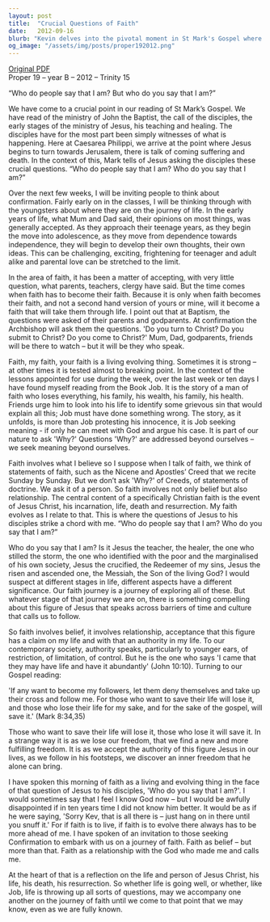 ```yaml
---
layout: post
title:  "Crucial Questions of Faith"
date:   2012-09-16
blurb: "Kevin delves into the pivotal moment in St Mark's Gospel where Jesus asks his disciples, 'Who do people say that I am?' and 'Who do you say that I am?' This sermon explores the journey of faith, from acceptance of teachings to personal conviction. It emphasizes the evolving nature of faith, the importance of personal relationship with Jesus, and the paradox of finding freedom through accepting His authority."
og_image: "/assets/img/posts/proper192012.png"
---
```

[Original PDF](/assets/pdf/proper192012.pdf)    
Proper 19 – year B – 2012 – Trinity 15

“Who do people say that I am?
But who do you say that I am?”

We have come to a crucial point in our reading of St Mark’s Gospel. We have read of the ministry of John the Baptist, the call of the disciples, the early stages of the ministry of Jesus, his teaching and healing. The disciples have for the most part been simply witnesses of what is happening. Here at Caesarea Philippi, we arrive at the point where Jesus begins to turn towards Jerusalem, there is talk of coming suffering and death. In the context of this, Mark tells of Jesus asking the disciples these crucial questions. “Who do people say that I am? Who do you say that I am?”

Over the next few weeks, I will be inviting people to think about confirmation. Fairly early on in the classes, I will be thinking through with the youngsters about where they are on the journey of life. In the early years of life, what Mum and Dad said, their opinions on most things, was generally accepted. As they approach their teenage years, as they begin the move into adolescence, as they move from dependence towards independence, they will begin to develop their own thoughts, their own ideas. This can be challenging, exciting, frightening for teenager and adult alike and parental love can be stretched to the limit.

In the area of faith, it has been a matter of accepting, with very little question, what parents, teachers, clergy have said. But the time comes when faith has to become their faith. Because it is only when faith becomes their faith, and not a second hand version of yours or mine, will it become a faith that will take them through life. I point out that at Baptism, the questions were asked of their parents and godparents. At confirmation the Archbishop will ask them the questions. 'Do you turn to Christ? Do you submit to Christ? Do you come to Christ?' Mum, Dad, godparents, friends will be there to watch – but it will be they who speak.

Faith, my faith, your faith is a living evolving thing. Sometimes it is strong – at other times it is tested almost to breaking point. In the context of the lessons appointed for use during the week, over the last week or ten days I have found myself reading from the Book Job. It is the story of a man of faith who loses everything, his family, his wealth, his family, his health. Friends urge him to look into his life to identify some grievous sin that would explain all this; Job must have done something wrong. The story, as it unfolds, is more than Job protesting his innocence, it is Job seeking meaning - if only he can meet with God and argue his case. It is part of our nature to ask 'Why?' Questions 'Why?' are addressed beyond ourselves – we seek meaning beyond ourselves.

Faith involves what I believe so I suppose when I talk of faith, we think of statements of faith, such as the Nicene and Apostles’ Creed that we recite Sunday by Sunday. But we don’t ask 'Why?' of Creeds, of statements of doctrine. We ask it of a person. So faith involves not only belief but also relationship. The central content of a specifically Christian faith is the event of Jesus Christ, his incarnation, life, death and resurrection. My faith evolves as I relate to that. This is where the questions of Jesus to his disciples strike a chord with me. “Who do people say that I am? Who do you say that I am?”

Who do you say that I am? Is it Jesus the teacher, the healer, the one who stilled the storm, the one who identified with the poor and the marginalised of his own society, Jesus the crucified, the Redeemer of my sins, Jesus the risen and ascended one, the Messiah, the Son of the living God? I would suspect at different stages in life, different aspects have a different significance. Our faith journey is a journey of exploring all of these. But whatever stage of that journey we are on, there is something compelling about this figure of Jesus that speaks across barriers of time and culture that calls us to follow.

So faith involves belief, it involves relationship, acceptance that this figure has a claim on my life and with that an authority in my life. To our contemporary society, authority speaks, particularly to younger ears, of restriction, of limitation, of control. But he is the one who says 'I came that they may have life and have it abundantly' (John 10:10). Turning to our Gospel reading:

'If any want to become my followers, let them deny themselves and take up their cross and follow me. For those who want to save their life will lose it, and those who lose their life for my sake, and for the sake of the gospel, will save it.' (Mark 8:34,35)

Those who want to save their life will lose it, those who lose it will save it. In a strange way it is as we lose our freedom, that we find a new and more fulfilling freedom. It is as we accept the authority of this figure Jesus in our lives, as we follow in his footsteps, we discover an inner freedom that he alone can bring.

I have spoken this morning of faith as a living and evolving thing in the face of that question of Jesus to his disciples, 'Who do you say that I am?'. I would sometimes say that I feel I know God now – but I would be awfully disappointed if in ten years time I did not know him better. It would be as if he were saying, 'Sorry Kev, that is all there is – just hang on in there until you snuff it.' For if faith is to live, if faith is to evolve there always has to be more ahead of me. I have spoken of an invitation to those seeking Confirmation to embark with us on a journey of faith. Faith as belief – but more than that. Faith as a relationship with the God who made me and calls me.

At the heart of that is a reflection on the life and person of Jesus Christ, his life, his death, his resurrection. So whether life is going well, or whether, like Job, life is throwing up all sorts of questions, may we accompany one another on the journey of faith until we come to that point that we may know, even as we are fully known.
